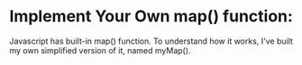 # Implement Your Own map() function:
Javascript has built-in map() function. To understand how it works, I've built my own simplified version of it, named myMap().
